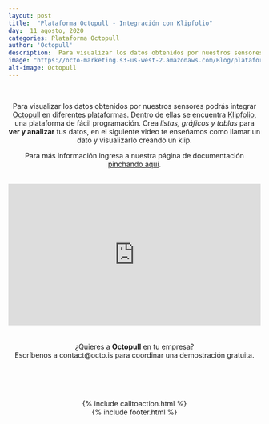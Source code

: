 ```yaml
---
layout: post
title:  "Plataforma Octopull - Integración con Klipfolio"
day:  11 agosto, 2020
categories: Plataforma Octopull
author: 'Octopull'
description:  Para visualizar los datos obtenidos por nuestros sensores podrás integrar Octopull en diferentes plataformas. Dentro de ellas se encuentra Klipfolio...
image: "https://octo-marketing.s3-us-west-2.amazonaws.com/Blog/plataforma-octopull.png"
alt-image: Octopull
---
```




<div class="row post-text text-center" style="text-align: center;">
    <div class="col-md-1"></div>
    <div class="col-md-9">
    <br>
    <p>Para visualizar los datos obtenidos por nuestros sensores podrás integrar <a href="https://octopull.cl/index.html" target="_blank">Octopull</a> en diferentes plataformas.
    Dentro de ellas se encuentra <a href="https://www.klipfolio.com/" target="_blank">Klipfolio</a>, una plataforma de fácil programación. Crea <i>listas, gráficos y tablas</i> para <b>ver y analizar</b> tus datos, en el siguiente video te enseñamos como llamar un dato y visualizarlo creando un klip.</p> 
    <p>Para más información ingresa a nuestra página de documentación <a href="https://docs.octopull.cl/api-integrations.html#api-integrations" target="_blank" rel="noopener">pinchando aquí</a>.</p><br>
    <style>.embed-container { position: relative; padding-bottom: 56.25%; height: 0; overflow: hidden; max-width: 100%; } .embed-container iframe, .embed-container object, .embed-container embed { position: absolute; top: 0; left: 0; width: 100%; height: 100%; }</style><div class='embed-container'>
    <iframe src="https://www.youtube.com/embed/V9KKkDzwO5o" frameborder="0" allow="accelerometer; autoplay; encrypted-media; gyroscope; picture-in-picture" allowfullscreen></iframe></div>
    <br>  <br>
    ¿Quieres a <b>Octopull</b> en tu empresa?<br> Escríbenos a <a ref="mailto:contact@octo.is">contact@octo.is</a> para coordinar una demostración gratuita.
    <div style="margin-top: 80px;">{% include calltoaction.html %}</div>
    {% include footer.html %}
    <div class="col-md-3">
    </div>
    
